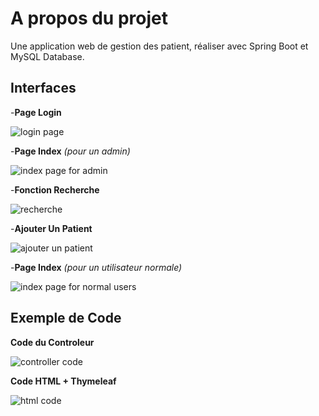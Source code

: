 # A propos du projet

Une application web de gestion des patient, réaliser avec Spring Boot et MySQL Database.

## Interfaces

-**Page Login**


![login page](https://user-images.githubusercontent.com/81532862/165511681-5003a6fd-3269-42e8-9458-3864b94dabd2.PNG)



-**Page Index** _(pour un admin)_


![index page for admin](https://user-images.githubusercontent.com/81532862/165511749-a246892e-a9eb-480d-800a-1b737826a921.PNG)



-**Fonction Recherche**


![recherche](https://user-images.githubusercontent.com/81532862/165511795-40653688-6f4b-46d3-89bb-1dc365c440bf.PNG)



-**Ajouter Un Patient**


![ajouter un patient](https://user-images.githubusercontent.com/81532862/165511960-b4b56728-56d3-47f4-8380-7c9bf383c50d.PNG)



-**Page Index** _(pour un utilisateur normale)_


![index page for normal users](https://user-images.githubusercontent.com/81532862/165511898-0f18e07b-f551-4221-9928-6be2b56273ea.PNG)



## Exemple de Code

**Code du Controleur**

![controller code](https://user-images.githubusercontent.com/81532862/162592183-838a3a18-dbfd-401c-86d4-1af55d48f15f.PNG)

**Code HTML + Thymeleaf**

![html code](https://user-images.githubusercontent.com/81532862/162592196-0abed08b-712d-4041-866e-3a5ef957f9ec.PNG)
